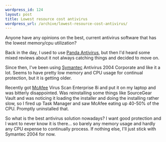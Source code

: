 ```yaml
--- 
wordpress_id: 124
layout: post
title: Lowest resource cost antivirus
wordpress_url: /archive/lowest-resource-cost-antivirus/
---
```


<p>Anyone have any opinions on the best, current antivirus software that has the lowest memory/cpu utilization?</p>

<p>Back in the day, I used to use <a href="http://www.pandasoftware.com/">Panda Antivirus</a>, but then I'd heard some mixed reviews about it not always catching things and decided to move on.</p>

<p>Since then, I've been using <a href="http://www.symantec.com/index.htm">Symantec</a> Antivirus 2004 Corporate and like it a lot.  Seems to have pretty low memory and CPU usage for continual protection, but it is getting older.</p>

<p>Recently got <a href="http://www.mcafee.com/us/">McAfee</a> Virus Scan Enterprise 8i and put it on my laptop and was bitterly disappointed.  Was reinstalling some things like SourceGear Vault and was noticing it loading the installer and doing the installing rather slow, so I fired up Task Manager and saw McAfee eating up 40-50% of the CPU.  Promptly uninstalled that.</p>

<p>So what is the best antivirus solution nowadays?  I want good protection and I want to never know it is there... so barely any memory usage and hardly any CPU expense to continually process.  If nothing else, I'll just stick with Symantec 2004 for now.</p>
         
